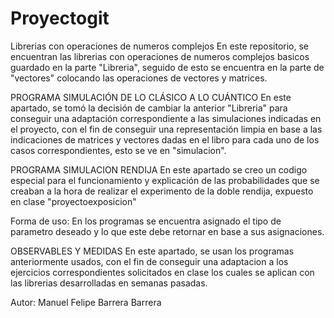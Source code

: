 # Proyectogit
Librerias con operaciones de numeros complejos
En este repositorio, se encuentran las librerias con operaciones de numeros complejos basicos guardado en la parte "Libreria", seguido de esto
se encuentra en la parte de "vectores" colocando las operaciones de vectores y matrices.

PROGRAMA SIMULACIÓN DE LO CLÁSICO A LO CUÁNTICO
En este apartado, se tomó la decisión de cambiar la anterior "Libreria" para conseguir una adaptación correspondiente a las simulaciones indicadas en el proyecto,
con el fin de conseguir una representación limpia en base a las indicaciones de matrices y vectores dadas en el libro para cada uno de los casos correspondientes, esto se ve en "simulacion".

PROGRAMA SIMULACION RENDIJA
En este apartado se creo un codigo especial para el funcionamiento y explicación de las probabilidades que se creaban a la hora de realizar el experimento de la
doble rendija, expuesto en clase "proyectoexposicion"

Forma de uso:
En los programas se encuentra asignado el tipo de parametro deseado y lo que este debe retornar en base a sus asignaciones.

OBSERVABLES Y MEDIDAS
En este apartado, se usan los programas anteriormente usados, con el fin de conseguir una adaptacion a los ejercicios correspondientes solicitados en clase los 
cuales se aplican con las librerias desarrolladas en semanas pasadas.

Autor: Manuel Felipe Barrera Barrera

